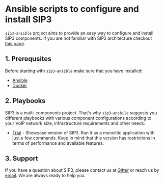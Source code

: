 # Ansible scripts to configure and install SIP3 

`sip3-ansible` project aims to provide an easy way to configure and install SIP3 components. If you are not familiar with SIP3 architecture checkout [this page](https://sip3.io/features).

## 1. Prerequsites

Before starting with `sip3-ansible` make sure that you have installed:

* [Ansible](https://docs.ansible.com/ansible/latest/installation_guide/intro_installation.html)
* [Docker](https://docs.docker.com/install/)

## 2. Playbooks

SIP3 is a multi-components project. That's why `sip3-ansbile` suggests you different playbooks with various component configurations according to your VoIP network size, infrastructure requirements and other needs:

* [Trial](playbooks/trial) - Showcase version of SIP3. Run it as a monolitic application with just a few commands. Keep in mind that this version has restrictions in terms of performance and available features.

## 3. Support

If you have a question about SIP3, please contact us at [Gitter](https://gitter.im/SIP3-Community/community) or reach us by [email](mailto:support@sip3.io). We are always ready to help you.
